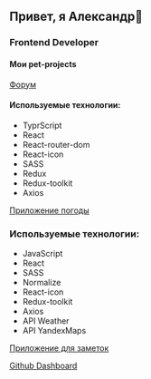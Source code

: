 ## Привет, я Александр👋

### Frontend Developer

#### Мои pet-projects

[Форум](https://github.com/KyzAlexander/Forum)

#### Используемые технологии:
- TyprScript
- React
- React-router-dom
- React-icon
- SASS 
- Redux
- Redux-toolkit
- Axios

[Приложение погоды](https://github.com/KyzAlexander/App_Weather)

### Используемые технологии:
- JavaScript
- React
- SASS
- Normalize
- React-icon
- Redux-toolkit
- Axios
- API Weather
- API YandexMaps

[Приложение для заметок](https://github.com/KyzAlexander/NoteEditor)

[Github Dashboard](https://github.com/KyzAlexander/DiplomReact)




<!--
**KyzAlexander/KyzAlexander** is a ✨ _special_ ✨ repository because its `README.md` (this file) appears on your GitHub profile.

Here are some ideas to get you started:

- 🔭 I’m currently working on ...
- 🌱 I’m currently learning ...
- 👯 I’m looking to collaborate on ...
- 🤔 I’m looking for help with ...
- 💬 Ask me about ...
- 📫 How to reach me: ...
- 😄 Pronouns: ...
- ⚡ Fun fact: ...
-->
